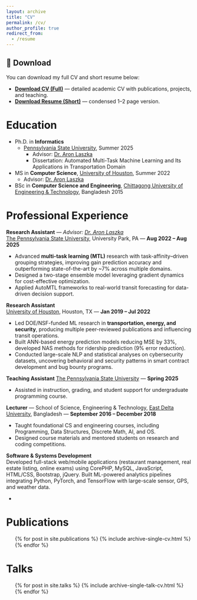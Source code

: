 ```yaml
---
layout: archive
title: "CV"
permalink: /cv/
author_profile: true
redirect_from:
  - /resume
---
```

## 📄 Download

You can download my full CV and short resume below:

- **[Download CV (Full)](files/AfiyaAyman_ShortResume.pdf)** — detailed academic CV with publications, projects, and teaching.
- **[Download Resume (Short)](files/AfiyaAyman_ShortResume.pdf)** — condensed 1–2 page version.


Education
======
* Ph.D. in **Informatics**
  * [Pennsylvania State University](https://ist.psu.edu/), Summer 2025
    * Advisor: [Dr. Aron Laszka](https://aronlaszka.com/)
    * Dissertation: Automated Multi-Task Machine Learning and Its Applications in Transportation Domain
* MS in **Computer Science**, [University of Houston](https://www.uh.edu/nsm/computer-science/), Summer 2022
    * Advisor: [Dr. Aron Laszka](https://aronlaszka.com/)
* BSc in **Computer Science and Engineering**, [Chittagong University of Engineering & Technology](https://www.cuet.ac.bd/), Bangladesh 2015

Professional Experience
======

**Research Assistant** — *Advisor: [Dr. Aron Laszka](https://aronlaszka.com/)*  
[The Pennsylvania State University](https://www.psu.edu/), University Park, PA — **Aug 2022 – Aug 2025**  
- Advanced **multi-task learning (MTL)** research with task-affinity–driven grouping strategies, improving gain prediction accuracy and outperforming state-of-the-art by ~7% across multiple domains. 
- Designed a two-stage ensemble model leveraging gradient dynamics for cost-effective optimization. 
- Applied AutoMTL frameworks to real-world transit forecasting for data-driven decision support.

**Research Assistant**  
[University of Houston](https://www.uh.edu/), Houston, TX — **Jan 2019 – Jul 2022**  
- Led DOE/NSF-funded ML research in **transportation, energy, and security**, producing multiple peer-reviewed publications and influencing transit operations. 
- Built ANN-based energy prediction models reducing MSE by 33%, developed NAS methods for ridership prediction (9% error reduction). 
- Conducted large-scale NLP and statistical analyses on cybersecurity datasets, uncovering behavioral and security patterns in smart contract development and bug bounty programs.

**Teaching Assistant** 
[The Pennsylvania State University](https://www.psu.edu/) — **Spring 2025**  
- Assisted in instruction, grading, and student support for undergraduate programming course.

**Lecturer** — School of Science, Engineering & Technology,
[East Delta University](https://www.eastdelta.edu.bd/), Bangladesh — **September 2016 – December 2018**  
- Taught foundational CS and engineering courses, including Programming, Data Structures, Discrete Math, AI, and OS. 
- Designed course materials and mentored students on research and coding competitions.


**Software & Systems Development**  
Developed full-stack web/mobile applications (restaurant management, real estate listing, online exams) using CorePHP, MySQL, JavaScript, HTML/CSS, Bootstrap, jQuery. Built ML-powered analytics pipelines integrating Python, PyTorch, and TensorFlow with large-scale sensor, GPS, and weather data.

* 
[//]: # (* 2019/01 - Present - **Graduate Research Assistant**)

[//]: # (  * [University of Houston]&#40;https://www.uh.edu/&#41;, [Pennsylvania State University]&#40;https://www.psu.edu/&#41;)

[//]: # (  * Supervisor: [Dr. Aron Laszka]&#40;https://aronlaszka.com/&#41;)

[//]: # (  * **Research Interests:** Automated Machine Learning, AI for Social Good, Data Science)

[//]: # (  * Leveraged the power of Artificial Intelligence &#40;AI&#41; to solve various research problems focused on social good )

[//]: # (    * Developed data-driven models to optimize the operational efficiency of public transportation systems)

[//]: # (      * Reducing the carbon footprints through energy consumption prediction)

[//]: # (      * Accurately predicting passenger occupancy for better resource allocation and increased passenger comfort)

[//]: # (  * Contributed to the development of more efficient and effective machine learning algorithms by utilizing Automated Machine Learning &#40;AutoML&#41;)

[//]: # (  * Collected and analyzed data from various sources to conduct different studies &#40;EDA, Topic Modelling, Statistical Analysis&#41;)

[//]: # (  * Published research works in peer reviewed conferences and journals)

[//]: # (* 2016/09 - 2018/12 - **Lecturer**)

[//]: # (  * [East Delta University]&#40;https://www.eastdelta.edu.bd/&#41;, Bangladesh)

[//]: # (    * Taught undergraduate courses in Computer Science and Engineering)

[//]: # (    * Designed and delivered different undergrad courses, instructed fundamental programming hands-on courses)

[//]: # (    * Mentored students for their research projects and thesis)

[//]: # (* )

Publications
======
  <ul>{% for post in site.publications %}
    {% include archive-single-cv.html %}
  {% endfor %}</ul>
  
Talks
======
  <ul>{% for post in site.talks %}
    {% include archive-single-talk-cv.html %}
  {% endfor %}</ul>
  
